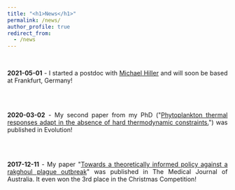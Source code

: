 ```yaml
---
title: "<h1>News</h1>"
permalink: /news/
author_profile: true
redirect_from: 
  - /news
---
```


<br>

<div style='text-align:justify'>
<p style='display:inline'>

<b>2021-05-01</b> - I started a postdoc with <a href='https://tbg.senckenberg.de/personen/hiller/'>Michael Hiller</a> 
and will soon be based at Frankfurt, Germany!

<br><br>

<b>2020-03-02</b> - My second paper from my PhD ("<a href='../publication/09_Phytoplankton_thermal_responses_adapt'>Phytoplankton 
thermal responses adapt in the absence of hard thermodynamic constraints.</a>") was published in Evolution!  


<br><br>

<b>2017-12-11</b> - My paper 
"<a href='../publication/5_Towards_a_theoretically_informed'>Towards a 
theoretically informed policy against a rakghoul plague outbreak</a>" 
was published in The Medical Journal of Australia. It even won the 3rd 
place in the Christmas Competition!

</p>
</div>
